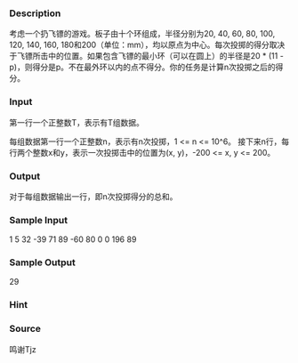 
### Description
考虑一个扔飞镖的游戏。板子由十个环组成，半径分别为20, 40, 60, 80, 100, 120, 140, 160, 180和200（单位：mm），均以原点为中心。每次投掷的得分取决于飞镖所击中的位置。如果包含飞镖的最小环（可以在圆上）的半径是20 * (11 - p)，则得分是p。不在最外环以内的点不得分。你的任务是计算n次投掷之后的得分。
### Input
第一行一个正整数T，表示有T组数据。

每组数据第一行一个正整数n，表示有n次投掷，1 <= n <= 10^6。
接下来n行，每行两个整数x和y，表示一次投掷击中的位置为(x, y)，-200 <= x, y <= 200。

### Output
对于每组数据输出一行，即n次投掷得分的总和。
### Sample Input
1
5
32 -39
71 89
-60 80
0 0
196 89  

### Sample Output
29

### Hint

### Source
鸣谢Tjz